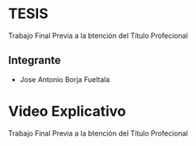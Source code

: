 # TESIS

Trabajo Final Previa a la btención del Título Profecional

## Integrante

- Jose Antonio Borja Fueltala

      

# Video Explicativo

Trabajo Final Previa a la btención del Título Profecional
